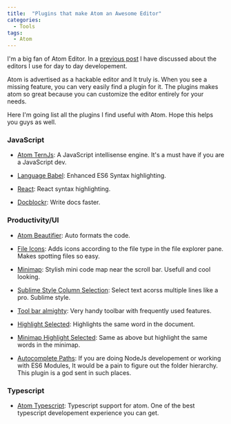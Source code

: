 ```yaml
---
title:  "Plugins that make Atom an Awesome Editor"
categories:
  - Tools
tags:
  - Atom
---
```


I'm a big fan of Atom Editor. In a [previous post](http://raathigesh.com/Code-Editors-I-Use/) I have discussed about the editors I use for day to day developement.

Atom is advertised as a hackable editor and It truly is. When you see a missing feature, you can very easily find a plugin for it. The plugins makes atom so great because you can customize the editor entirely for your needs.

Here I'm going list all the plugins I find useful with Atom. Hope this helps you guys as well.

### JavaScript
- [Atom TernJs](https://atom.io/packages/atom-beautify): A JavaScript intellisense engine. It's a must have if you are a JavaScript dev.

- [Language Babel](https://atom.io/packages/language-babel): Enhanced ES6 Syntax highlighting.

- [React](https://atom.io/packages/react): React syntax highlighting.

- [Docblockr](https://atom.io/packages/docblockr): Write docs faster.

### Productivity/UI
- [Atom Beautifier](https://atom.io/packages/atom-beautify): Auto formats the code.

- [File Icons](https://atom.io/packages/file-icons): Adds icons according to the file type in the file explorer pane. Makes spotting files so easy.

- [Minimap](https://atom.io/packages/minimap): Stylish mini code map near the scroll bar. Usefull and cool looking.

- [Sublime Style Column Selection](https://atom.io/packages/Sublime-Style-Column-Selection): Select text acorss multiple lines like a pro. Sublime style.

- [Tool bar almighty](https://atom.io/packages/tool-bar-almighty): Very handy toolbar with frequently used features.

- [Highlight Selected](https://atom.io/packages/highlight-selected): Highlights the same word in the document.

- [Minimap Highlight Selected](https://atom.io/packages/minimap-highlight-selected): Same as above but highlight the same words in the minimap.

- [Autocomplete Paths](https://atom.io/packages/autocomplete-paths): If you are doing NodeJs developement or working with ES6 Modules, It would be a pain to figure out the folder hierarchy. This plugin is a god sent in such places.

### Typescript
- [Atom Typescript](https://atom.io/packages/atom-typescript): Typescript support for atom. One of the best typescript developement experience you can get.
